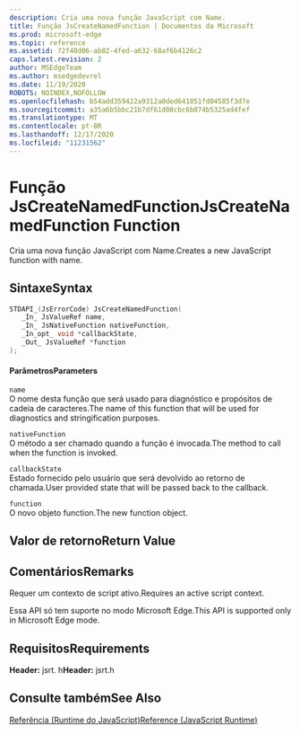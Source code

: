 ```yaml
---
description: Cria uma nova função JavaScript com Name.
title: Função JsCreateNamedFunction | Documentos da Microsoft
ms.prod: microsoft-edge
ms.topic: reference
ms.assetid: 72f40d06-ab82-4fed-a632-68af6b4126c2
caps.latest.revision: 2
author: MSEdgeTeam
ms.author: msedgedevrel
ms.date: 11/19/2020
ROBOTS: NOINDEX,NOFOLLOW
ms.openlocfilehash: b54add359422a9312a0ded641051fd04585f3d7e
ms.sourcegitcommit: a35a6b5bbc21b7df61d08cbc6b074b5325ad4fef
ms.translationtype: MT
ms.contentlocale: pt-BR
ms.lasthandoff: 12/17/2020
ms.locfileid: "11231562"
---
```

# <span data-ttu-id="f7d21-103">Função JsCreateNamedFunction</span><span class="sxs-lookup"><span data-stu-id="f7d21-103">JsCreateNamedFunction Function</span></span>

<span data-ttu-id="f7d21-104">Cria uma nova função JavaScript com Name.</span><span class="sxs-lookup"><span data-stu-id="f7d21-104">Creates a new JavaScript function with name.</span></span>
  
## <span data-ttu-id="f7d21-105">Sintaxe</span><span class="sxs-lookup"><span data-stu-id="f7d21-105">Syntax</span></span>  
  
```cpp  
STDAPI_(JsErrorCode) JsCreateNamedFunction(  
   _In_ JsValueRef name,  
   _In_ JsNativeFunction nativeFunction,  
   _In_opt_ void *callbackState,  
   _Out_ JsValueRef *function  
);  
```  
  
#### <span data-ttu-id="f7d21-106">Parâmetros</span><span class="sxs-lookup"><span data-stu-id="f7d21-106">Parameters</span></span>  
 `name`  
 <span data-ttu-id="f7d21-107">O nome desta função que será usado para diagnóstico e propósitos de cadeia de caracteres.</span><span class="sxs-lookup"><span data-stu-id="f7d21-107">The name of this function that will be used for diagnostics and stringification purposes.</span></span>  
  
 `nativeFunction`  
 <span data-ttu-id="f7d21-108">O método a ser chamado quando a função é invocada.</span><span class="sxs-lookup"><span data-stu-id="f7d21-108">The method to call when the function is invoked.</span></span>  
  
 `callbackState`  
 <span data-ttu-id="f7d21-109">Estado fornecido pelo usuário que será devolvido ao retorno de chamada.</span><span class="sxs-lookup"><span data-stu-id="f7d21-109">User provided state that will be passed back to the callback.</span></span>  
  
 `function`  
 <span data-ttu-id="f7d21-110">O novo objeto function.</span><span class="sxs-lookup"><span data-stu-id="f7d21-110">The new function object.</span></span>  
  
## <span data-ttu-id="f7d21-111">Valor de retorno</span><span class="sxs-lookup"><span data-stu-id="f7d21-111">Return Value</span></span>  
  
## <span data-ttu-id="f7d21-112">Comentários</span><span class="sxs-lookup"><span data-stu-id="f7d21-112">Remarks</span></span>  
 <span data-ttu-id="f7d21-113">Requer um contexto de script ativo.</span><span class="sxs-lookup"><span data-stu-id="f7d21-113">Requires an active script context.</span></span>  
  
 <span data-ttu-id="f7d21-114">Essa API só tem suporte no modo Microsoft Edge.</span><span class="sxs-lookup"><span data-stu-id="f7d21-114">This API is supported only in Microsoft Edge mode.</span></span>  
  
## <span data-ttu-id="f7d21-115">Requisitos</span><span class="sxs-lookup"><span data-stu-id="f7d21-115">Requirements</span></span>  
 <span data-ttu-id="f7d21-116">**Header:** jsrt. h</span><span class="sxs-lookup"><span data-stu-id="f7d21-116">**Header:** jsrt.h</span></span>  
  
## <span data-ttu-id="f7d21-117">Consulte também</span><span class="sxs-lookup"><span data-stu-id="f7d21-117">See Also</span></span>  
 [<span data-ttu-id="f7d21-118">Referência (Runtime do JavaScript)</span><span class="sxs-lookup"><span data-stu-id="f7d21-118">Reference (JavaScript Runtime)</span></span>](../chakra-hosting/reference-javascript-runtime.md)

